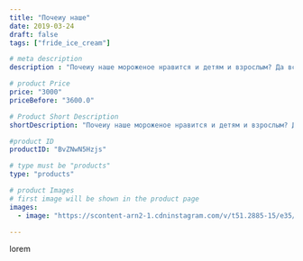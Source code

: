 ```yaml
---
title: "Почеиу наше"
date: 2019-03-24
draft: false
tags: ["fride_ice_cream"]

# meta description
description : "Почеиу наше мороженое нравится и детям и взрослым? Да все очень просто!! Оно изготовлено из молока и сливок!!! Оно не только вкусное,но и полезное. А если добав"

# product Price
price: "3000"
priceBefore: "3600.0"

# Product Short Description
shortDescription: "Почеиу наше мороженое нравится и детям и взрослым? Да все очень просто!! Оно изготовлено из молока и сливок!!! Оно не только вкусное,но и полезное. А если добавить миндаль или арахис,натуральный шоколад или кокос,то получается не просто мороженое,а полноценный десерт!!!"

#product ID
productID: "BvZNwN5Hzjs"

# type must be "products"
type: "products"

# product Images
# first image will be shown in the product page
images:
  - image: "https://scontent-arn2-1.cdninstagram.com/v/t51.2885-15/e35/54266412_312424189465766_2588326202272359482_n.jpg?se=7&tp=1&_nc_ht=scontent-arn2-1.cdninstagram.com&_nc_cat=102&_nc_ohc=QtuqwihQd48AX8_RWPv&ccb=7-4&oh=c9c4ff8a3f96f8ce675fc36a34a8ab8c&oe=6082FEF7&ig_cache_key=MjAwNjY5NTU5NzAyNjc4NTUxNg%3D%3D.2-ccb7-4"

---
```

lorem
